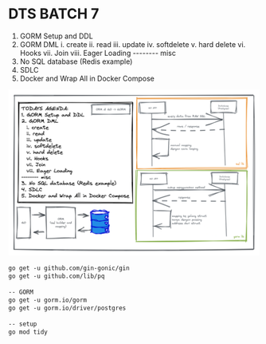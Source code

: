 # DTS BATCH 7

1. GORM Setup and DDL
2. GORM DML
  i. create
  ii. read
  iii. update
  iv. softdelete
  v. hard delete
  vi. Hooks
  vii. Join
  viii. Eager Loading 
-------- misc
3. No SQL database (Redis example)
4. SDLC
5. Docker and Wrap All in Docker Compose

![day9](./day9.png)

```
go get -u github.com/gin-gonic/gin
go get -u github.com/lib/pq

-- GORM
go get -u gorm.io/gorm
go get -u gorm.io/driver/postgres

-- setup
go mod tidy
```